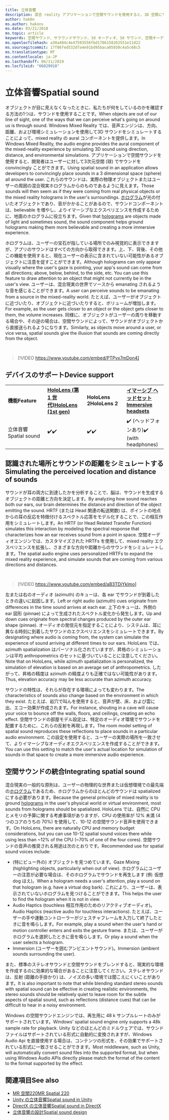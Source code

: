 ```yaml
---
title: 立体音響
description: 混合 reality アプリケーションで空間サウンドを使用すると、3D 空間にサウンドを convincingly ことができます。
author: hak0n
ms.author: hakons
ms.date: 03/21/2018
ms.topic: article
keywords: 空間サウンド、サラウンドサウンド、3d オーディオ、3d サウンド、空間オーディオ
ms.openlocfilehash: a30a484c4e47593556fbd1786158262551e11d22
ms.sourcegitcommit: 17f86fed532d7a4e91bd95baca05930c4a5c68c5
ms.translationtype: MT
ms.contentlocale: ja-JP
ms.lasthandoff: 06/11/2019
ms.locfileid: "66829918"
---
```

# <a name="spatial-sound"></a><span data-ttu-id="3790c-104">立体音響</span><span class="sxs-lookup"><span data-stu-id="3790c-104">Spatial sound</span></span>

<span data-ttu-id="3790c-105">オブジェクトが目に見えなくなったときに、私たちが何をしているのかを確認する方法の1つは、サウンドを使用することです。</span><span class="sxs-lookup"><span data-stu-id="3790c-105">When objects are out of our line of sight, one of the ways that we can perceive what's going on around us is through sound.</span></span> <span data-ttu-id="3790c-106">Windows Mixed Reality では、音声エンジンは、方向、距離、および環境シミュレーションを使用して3D サウンドをシミュレートすることによって、mixed reality の aural コンポーネントを提供します。</span><span class="sxs-lookup"><span data-stu-id="3790c-106">In Windows Mixed Reality, the audio engine provides the aural component of the mixed-reality experience by simulating 3D sound using direction, distance, and environmental simulations.</span></span> <span data-ttu-id="3790c-107">アプリケーションで空間サウンドを使用すると、開発者はユーザーに対して3次元空間 (球) でサウンドを convincingly ことができます。</span><span class="sxs-lookup"><span data-stu-id="3790c-107">Using spatial sound in an application allows developers to convincingly place sounds in a 3 dimensional space (sphere) all around the user.</span></span> <span data-ttu-id="3790c-108">これらのサウンドは、実際の物理オブジェクトまたはユーザーの周囲の混合現実ホログラムからのものであるように見えます。</span><span class="sxs-lookup"><span data-stu-id="3790c-108">Those sounds will then seem as if they were coming from real physical objects or the mixed reality holograms in the user's surroundings.</span></span> <span data-ttu-id="3790c-109">[ホログラム](hologram.md)が光の付いたオブジェクトであり、音がかかることがあるので、サウンドコンポーネントは、believable を増やし、よりイマーシブなエクスペリエンスを作成するために、地面のホログラムに役立ちます。</span><span class="sxs-lookup"><span data-stu-id="3790c-109">Given that [holograms](hologram.md) are objects made of light and sometimes sound, the sound component helps ground holograms making them more believable and creating a more immersive experience.</span></span>

<span data-ttu-id="3790c-110">ホログラムは、ユーザーの宝石が指している場所でのみ視覚的に表示できますが、アプリのサウンドはすべての方向から取得できます。上、下、背後、その他この機能を使用すると、現在ユーザーの表示に含まれていない可能性があるオブジェクトに注意を促すことができます。</span><span class="sxs-lookup"><span data-stu-id="3790c-110">Although holograms can only appear visually where the user's gaze is pointing, your app's sound can come from all directions; above, below, behind, to the side, etc. You can use this feature to draw attention to an object that might not currently be in the user's view.</span></span> <span data-ttu-id="3790c-111">ユーザーは、混合現実の世界でソースから emanating されるような音を感じることができます。</span><span class="sxs-lookup"><span data-stu-id="3790c-111">A user can perceive sounds to be emanating from a source in the mixed-reality world.</span></span> <span data-ttu-id="3790c-112">たとえば、ユーザーがオブジェクトに近づいたり、オブジェクトに近づいたりすると、ボリュームが増加します。</span><span class="sxs-lookup"><span data-stu-id="3790c-112">For example, as the user gets closer to an object or the object gets closer to them, the volume increases.</span></span> <span data-ttu-id="3790c-113">同様に、オブジェクトがユーザーの周りを移動する場合や、その逆の場合は、空間サウンドによって、サウンドがオブジェクトから直接送られるようになります。</span><span class="sxs-lookup"><span data-stu-id="3790c-113">Similarly, as objects move around a user, or vice versa, spatial sounds give the illusion that sounds are coming directly from the object.</span></span>

<br>

>[!VIDEO https://www.youtube.com/embed/PTPvx7mDon4]

## <a name="device-support"></a><span data-ttu-id="3790c-114">デバイスのサポート</span><span class="sxs-lookup"><span data-stu-id="3790c-114">Device support</span></span>

<table>
    <colgroup>
    <col width="25%" />
    <col width="25%" />
    <col width="25%" />
    <col width="25%" />
    </colgroup>
    <tr>
        <td><span data-ttu-id="3790c-115"><strong>機能</strong></span><span class="sxs-lookup"><span data-stu-id="3790c-115"><strong>Feature</strong></span></span></td>
        <td><span data-ttu-id="3790c-116"><a href="hololens-hardware-details.md"><strong>HoloLens (第 1 世代)</strong></a></span><span class="sxs-lookup"><span data-stu-id="3790c-116"><a href="hololens-hardware-details.md"><strong>HoloLens (1st gen)</strong></a></span></span></td>
        <td><span data-ttu-id="3790c-117"><strong>HoloLens 2</strong></span><span class="sxs-lookup"><span data-stu-id="3790c-117"><strong>HoloLens 2</strong></span></span></td>
        <td><span data-ttu-id="3790c-118"><a href="immersive-headset-hardware-details.md"><strong>イマーシブ ヘッドセット</strong></a></span><span class="sxs-lookup"><span data-stu-id="3790c-118"><a href="immersive-headset-hardware-details.md"><strong>Immersive headsets</strong></a></span></span></td>
    </tr>
     <tr>
        <td><span data-ttu-id="3790c-119">立体音響</span><span class="sxs-lookup"><span data-stu-id="3790c-119">Spatial sound</span></span></td>
        <td><span data-ttu-id="3790c-120">✔️</span><span class="sxs-lookup"><span data-stu-id="3790c-120">✔️</span></span></td>
        <td><span data-ttu-id="3790c-121">✔️</span><span class="sxs-lookup"><span data-stu-id="3790c-121">✔️</span></span></td>
        <td><span data-ttu-id="3790c-122">✔️ (ヘッドフォンあり)</span><span class="sxs-lookup"><span data-stu-id="3790c-122">✔️ (with headphones)</span></span></td>
    </tr>
</table>

## <a name="simulating-the-perceived-location-and-distance-of-sounds"></a><span data-ttu-id="3790c-123">認識された場所とサウンドの距離をシミュレートする</span><span class="sxs-lookup"><span data-stu-id="3790c-123">Simulating the perceived location and distance of sounds</span></span>

<span data-ttu-id="3790c-124">サウンドが耳の両方に到達したかを分析することで、脳は、サウンドを生成するオブジェクトの距離と方向を決定します。</span><span class="sxs-lookup"><span data-stu-id="3790c-124">By analyzing how sound reaches both our ears, our brain determines the distance and direction of the object emitting the sound.</span></span> <span data-ttu-id="3790c-125">HRTF (または Head 関連の転送関数) は、ポイントの地点からの耳の反応を特徴付けるスペクトル応答をモデル化することで、この相互作用をシミュレートします。</span><span class="sxs-lookup"><span data-stu-id="3790c-125">An HRTF (or Head Related Transfer Function) simulates this interaction by modeling the spectral response that characterizes how an ear receives sound from a point in space.</span></span> <span data-ttu-id="3790c-126">空間オーディオエンジンでは、カスタマイズされた HRTFs を使用して、mixed reality エクスペリエンスを拡張し、さまざまな方向や距離からのサウンドをシミュレートします。</span><span class="sxs-lookup"><span data-stu-id="3790c-126">The spatial audio engine uses personalized HRTFs to expand the mixed reality experience, and simulate sounds that are coming from various directions and distances.</span></span>

<br>

>[!VIDEO https://www.youtube.com/embed/aB3TDjYklmo]

<span data-ttu-id="3790c-127">左または右のオーディオ (azimuth) のキューは、各 ear でサウンドが到着したときの違いに起因します。</span><span class="sxs-lookup"><span data-stu-id="3790c-127">Left or right audio (azimuth) cues originate from differences in the time sound arrives at each ear.</span></span> <span data-ttu-id="3790c-128">上下のキューは、外側の ear 図形 (pinnae) によって生成されたスペクトル変化から発生します。</span><span class="sxs-lookup"><span data-stu-id="3790c-128">Up and down cues originate from spectral changes produced by the outer ear shape (pinnae).</span></span> <span data-ttu-id="3790c-129">オーディオの発信元を指定することにより、システムは、耳に異なる時刻に到着したサウンドのエクスペリエンスをシミュレートできます。</span><span class="sxs-lookup"><span data-stu-id="3790c-129">By designating where audio is coming from, the system can simulate the experience of sound arriving at different times to our ears.</span></span> <span data-ttu-id="3790c-130">HoloLens では、azimuth spatialization はパーソナル化されていますが、昇格のシミュレーションは平均 anthropometrics のセットに基づいていることに注意してください。</span><span class="sxs-lookup"><span data-stu-id="3790c-130">Note that on HoloLens, while azimuth spatialization is personalized, the simulation of elevation is based on an average set of anthropometrics.</span></span> <span data-ttu-id="3790c-131">したがって、昇格の精度は azimuth の精度よりも正確ではない可能性があります。</span><span class="sxs-lookup"><span data-stu-id="3790c-131">Thus, elevation accuracy may be less accurate than azimuth accuracy.</span></span>

<span data-ttu-id="3790c-132">サウンドの特性は、それらが存在する環境によっても変わります。</span><span class="sxs-lookup"><span data-stu-id="3790c-132">The characteristics of sounds also change based on the environment in which they exist.</span></span> <span data-ttu-id="3790c-133">たとえば、岩穴で叫んを使用すると、音声が壁、床、および雲に出、エコー効果が作成されます。</span><span class="sxs-lookup"><span data-stu-id="3790c-133">For instance, shouting in a cave will cause your voice to bounce off the walls, floors, and ceilings, creating an echo effect.</span></span> <span data-ttu-id="3790c-134">空間サウンドの部屋モデル設定は、特定のオーディオ環境でサウンドを配置するために、これらの反射を再現します。</span><span class="sxs-lookup"><span data-stu-id="3790c-134">The room model setting of spatial sound reproduces these reflections to place sounds in a particular audio environment.</span></span> <span data-ttu-id="3790c-135">この設定を使用すると、ユーザーの実際の場所を一致させて、よりイマーシブなオーディオエクスペリエンスを作成することができます。</span><span class="sxs-lookup"><span data-stu-id="3790c-135">You can use this setting to match the user's actual location for simulation of sounds in that space to create a more immersive audio experience.</span></span>

## <a name="integrating-spatial-sound"></a><span data-ttu-id="3790c-136">空間サウンドの統合</span><span class="sxs-lookup"><span data-stu-id="3790c-136">Integrating spatial sound</span></span>

<span data-ttu-id="3790c-137">混合現実の一般的な原則は、ユーザーの物理的な世界または仮想環境での最先端の[ホログラム](hologram.md)であるため、ホログラムからのほとんどのサウンドは spatialized にする必要があります。</span><span class="sxs-lookup"><span data-stu-id="3790c-137">Because the general principle of mixed reality is to ground [holograms](hologram.md) in the user's physical world or virtual environment, most sounds from holograms should be spatialized.</span></span> <span data-ttu-id="3790c-138">HoloLens では、自然に CPU とメモリの予算に関する考慮事項がありますが、CPU の使用率が 12% 未満 (4 つのコアのうちの 70%) を使用して、10-12 の空間サウンド音声を使用できます。</span><span class="sxs-lookup"><span data-stu-id="3790c-138">On HoloLens, there are naturally CPU and memory budget considerations, but you can use 10-12 spatial sound voices there while using less than ~12% of the CPU (~70% of one of the four cores).</span></span> <span data-ttu-id="3790c-139">空間サウンドの音声の推奨される用途は次のとおりです。</span><span class="sxs-lookup"><span data-stu-id="3790c-139">Recommended use for spatial sound voices include:</span></span>
* <span data-ttu-id="3790c-140">(特にビュー外の) オブジェクトを見つめています。</span><span class="sxs-lookup"><span data-stu-id="3790c-140">Gaze Mixing (highlighting objects, particularly when out of view).</span></span> <span data-ttu-id="3790c-141">ホログラムにユーザーの注意が必要な場合は、そのホログラムでサウンドを再生します (例: 仮想 dog ほえ)。</span><span class="sxs-lookup"><span data-stu-id="3790c-141">When a hologram needs a user's attention, play a sound on that hologram (e.g. have a virtual dog bark).</span></span> <span data-ttu-id="3790c-142">これにより、ユーザーは、表示されていないホログラムを見つけることができます。</span><span class="sxs-lookup"><span data-stu-id="3790c-142">This helps the user to find the hologram when it is not in view.</span></span>
* <span data-ttu-id="3790c-143">Audio Haptics (touchless 相互作用のためのリアクティブオーディオ)。</span><span class="sxs-lookup"><span data-stu-id="3790c-143">Audio Haptics (reactive audio for touchless interactions).</span></span> <span data-ttu-id="3790c-144">たとえば、ユーザーの手や運動コントローラーがジェスチャフレームを入力して終了したときに音を鳴らします。</span><span class="sxs-lookup"><span data-stu-id="3790c-144">For example, play a sound when the user's hand or motion controller enters and exits the gesture frame.</span></span> <span data-ttu-id="3790c-145">または、ユーザーがホログラムを選択したときに音を鳴らします。</span><span class="sxs-lookup"><span data-stu-id="3790c-145">Or play a sound when the user selects a hologram.</span></span>
* <span data-ttu-id="3790c-146">Immersion (ユーザーを囲むアンビエントサウンド)。</span><span class="sxs-lookup"><span data-stu-id="3790c-146">Immersion (ambient sounds surrounding the user).</span></span>

<span data-ttu-id="3790c-147">また、標準のステレオサウンドと空間サウンドをブレンドすると、現実的な環境を作成するのに効果的な場合があることに注意してください。ステレオサウンドは、反射 (距離の手掛かり) は、ノイズの多い環境では聞こえにくいことがあります。</span><span class="sxs-lookup"><span data-stu-id="3790c-147">It is also important to note that while blending standard stereo sounds with spatial sound can be effective in creating realistic environments, the stereo sounds should be relatively quiet to leave room for the subtle aspects of spatial sound, such as reflections (distance cues) that can be difficult to hear in a noisy environment.</span></span>

<span data-ttu-id="3790c-148">Windows の空間サウンドエンジンでは、再生用に 48 k サンプルレートのみがサポートされています。</span><span class="sxs-lookup"><span data-stu-id="3790c-148">Windows' spatial sound engine only supports a 48k sample rate for playback.</span></span> <span data-ttu-id="3790c-149">Unity などのほとんどのミドルウェアでは、サウンドファイルはサポートされている形式に自動的に変換されますが、Windows Audio Api を直接使用する場合は、コンテンツの形式を、その効果でサポートされている形式に一致させることができます。</span><span class="sxs-lookup"><span data-stu-id="3790c-149">Most middleware, such as Unity, will automatically convert sound files into the supported format, but when using Windows Audio APIs directly please match the format of the content to the format supported by the effect.</span></span>

## <a name="see-also"></a><span data-ttu-id="3790c-150">関連項目</span><span class="sxs-lookup"><span data-stu-id="3790c-150">See also</span></span>
* [<span data-ttu-id="3790c-151">MR 空間220</span><span class="sxs-lookup"><span data-stu-id="3790c-151">MR Spatial 220</span></span>](holograms-220.md)
* [<span data-ttu-id="3790c-152">Unity の立体音響</span><span class="sxs-lookup"><span data-stu-id="3790c-152">Spatial sound in Unity</span></span>](spatial-sound-in-unity.md)
* [<span data-ttu-id="3790c-153">DirectX の立体音響</span><span class="sxs-lookup"><span data-stu-id="3790c-153">Spatial sound in DirectX</span></span>](spatial-sound-in-directx.md)
* [<span data-ttu-id="3790c-154">立体音響の設計</span><span class="sxs-lookup"><span data-stu-id="3790c-154">Spatial sound design</span></span>](spatial-sound-design.md)
